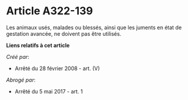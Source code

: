 # Article A322-139

Les animaux usés, malades ou blessés, ainsi que les juments en état de gestation avancée, ne doivent pas être utilisés.

**Liens relatifs à cet article**

_Créé par_:

  - Arrêté du 28 février 2008 - art. (V)

_Abrogé par_:

  - Arrêté du 5 mai 2017 - art. 1
